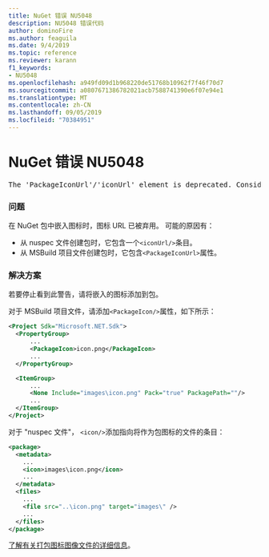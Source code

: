 ```yaml
---
title: NuGet 错误 NU5048
description: NU5048 错误代码
author: dominoFire
ms.author: feaguila
ms.date: 9/4/2019
ms.topic: reference
ms.reviewer: karann
f1_keywords:
- NU5048
ms.openlocfilehash: a949fd09d1b968220de51768b10962f7f46f70d7
ms.sourcegitcommit: a0807671386782021acb7588741390e6f07e94e1
ms.translationtype: MT
ms.contentlocale: zh-CN
ms.lasthandoff: 09/05/2019
ms.locfileid: "70384951"
---
```

# <a name="nuget-error-nu5048"></a>NuGet 错误 NU5048

<pre>The 'PackageIconUrl'/'iconUrl' element is deprecated. Consider using the 'PackageIcon'/'icon' element instead. Learn more at https://aka.ms/deprecateIconUrl</pre>


### <a name="issue"></a>问题

在 NuGet 包中嵌入图标时，图标 URL 已被弃用。 可能的原因有：

- 从 nuspec 文件创建包时，它包含一个`<iconUrl/>`条目。
- 从 MSBuild 项目文件创建包时，它包含`<PackageIconUrl>`属性。


### <a name="solution"></a>解决方案

若要停止看到此警告，请将嵌入的图标添加到包。

对于 MSBuild 项目文件，请添加`<PackageIcon/>`属性，如下所示：

```xml
<Project Sdk="Microsoft.NET.Sdk">
  <PropertyGroup>
      ...
      <PackageIcon>icon.png</PackageIcon>
      ...
  </PropertyGroup>

  <ItemGroup>
      ...
      <None Include="images\icon.png" Pack="true" PackagePath=""/>
      ...
  </ItemGroup>
</Project>
```

对于 "nuspec 文件"， `<icon/>`添加指向将作为包图标的文件的条目：

```xml
<package>
  <metadata>
    ...
    <icon>images\icon.png</icon>
    ...
  </metadata>
  <files>
    ...
    <file src="..\icon.png" target="images\" />
    ...
  </files>
</package>
```

[了解有关打包图标图像文件的详细信息](../msbuild-targets.md#packing-an-icon-image-file)。
